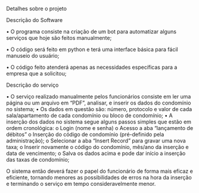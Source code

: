 Detalhes sobre o projeto


Descrição do Software

•	O programa consiste na criação de um bot para automatizar alguns serviços que hoje são feitos manualmente;

•	O código será feito em python e terá uma interface básica para fácil manuseio do usuário;

•	O código feito atenderá apenas as necessidades específicas para a empresa que a solicitou;

Descrição do serviço

•	O serviço realizado manualmente pelos funcionários consiste em ler uma página ou um arquivo em “PDF”, analisar, e inserir os dados do condomínio no sistema;
•	Os dados em questão são: número, protocolo e valor de cada sala/apartamento de cada condomínio ou bloco de condomínio;
•	A inserção dos dados no sistema segue alguns passos simples que estão em ordem cronológica:
o	Login (nome e senha)
o	Acesso a aba “lançamento de débitos”
o	Inserção do código de condomínio (pré-definido pela administração);
o	Selecionar a aba “Insert Record” para gravar uma nova taxa;
o	Inserir novamente o código do condomínio, mês/ano da inserção e data de vencimento;
o	Salva os dados acima e pode dar início a inserção das taxas de condomínio;

O sistema então deverá fazer o papel do funcionário de forma mais eficaz e eficiente, tornando menores as possibilidades de erros na hora da inserção e terminando o serviço em tempo consideravelmente menor.
